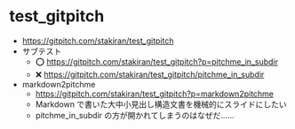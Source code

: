 # test_gitpitch
- https://gitpitch.com/stakiran/test_gitpitch
- サブテスト
  - :o: https://gitpitch.com/stakiran/test_gitpitch?p=pitchme_in_subdir
  - :x: https://gitpitch.com/stakiran/test_gitpitch/pitchme_in_subdir
- markdown2pitchme
  - https://gitpitch.com/stakiran/test_gitpitch?p=markdown2pitchme
  - Markdown で書いた大中小見出し構造文書を機械的にスライドにしたい
  - pitchme_in_subdir の方が開かれてしまうのはなぜだ……
